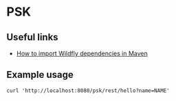 # PSK

## Useful links

- [How to import Wildfly dependencies in Maven](https://stackoverflow.com/a/47561592/16619794)

## Example usage

```{bash}
curl 'http://localhost:8080/psk/rest/hello?name=NAME'
```
